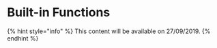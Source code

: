 # Built-in Functions

{% hint style="info" %}
This content will be available on 27/09/2019.
{% endhint %}

